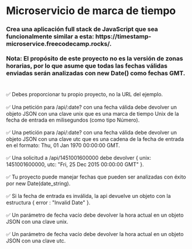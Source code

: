 # Microservicio de marca de tiempo

<h3>Crea una aplicación full stack de JavaScript que sea funcionalmente similar a esta: https://timestamp-microservice.freecodecamp.rocks/.
<br><br>
Nota: El propósito de este proyecto no es la versión de zonas horarias, por lo que asume que todas las fechas válidas enviadas serán analizadas con new Date() como fechas GMT.</h3>

#

✅ Debes proporcionar tu propio proyecto, no la URL del ejemplo.<br><br>
✅ Una petición para /api/:date? con una fecha válida debe devolver un objeto JSON con una clave unix que es una marca de tiempo Unix de la fecha de entrada en milisegundos (como tipo Número).<br><br>
✅ Una petición para /api/:date? con una fecha válida debe devolver un objeto JSON con una clave utc que es una cadena de la fecha de entrada en el formato: Thu, 01 Jan 1970 00:00:00 GMT.<br><br>
✅ Una solicitud a /api/1451001600000 debe devolver { unix: 1451001600000, utc: "Fri, 25 Dec 2015 00:00:00 GMT" }.<br><br>
✅ Tu proyecto puede manejar fechas que pueden ser analizadas con éxito por new Date(date_string).<br><br>
✅ Si la fecha de entrada es inválida, la api devuelve un objeto con la estructura { error : "Invalid Date" }.<br><br>
✅ Un parámetro de fecha vacío debe devolver la hora actual en un objeto JSON con una clave unix.<br><br>
✅ Un parámetro de fecha vacío debe devolver la hora actual en un objeto JSON con una clave utc.
